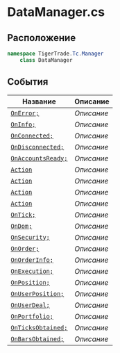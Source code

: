 
# DataManager.cs
## Расположение
```csharp
namespace TigerTrade.Tc.Manager  
    class DataManager
```

## События
| Название | Описание |
| --- | --- |
| [`OnError;`](./sobytiya/OnError;.md) | *Описание* |
| [`OnInfo;`](./sobytiya/OnInfo;.md) | *Описание* |
| [`OnConnected;`](./sobytiya/OnConnected;.md) | *Описание* |
| [`OnDisconnected;`](./sobytiya/OnDisconnected;.md) | *Описание* |
| [`OnAccountsReady;`](./sobytiya/OnAccountsReady;.md) | *Описание* |
| [`Action`](./sobytiya/Action.md) | *Описание* |
| [`Action`](./sobytiya/Action.md) | *Описание* |
| [`Action`](./sobytiya/Action.md) | *Описание* |
| [`Action`](./sobytiya/Action.md) | *Описание* |
| [`OnTick;`](./sobytiya/OnTick;.md) | *Описание* |
| [`OnDom;`](./sobytiya/OnDom;.md) | *Описание* |
| [`OnSecurity;`](./sobytiya/OnSecurity;.md) | *Описание* |
| [`OnOrder;`](./sobytiya/OnOrder;.md) | *Описание* |
| [`OnOrderInfo;`](./sobytiya/OnOrderInfo;.md) | *Описание* |
| [`OnExecution;`](./sobytiya/OnExecution;.md) | *Описание* |
| [`OnPosition;`](./sobytiya/OnPosition;.md) | *Описание* |
| [`OnUserPosition;`](./sobytiya/OnUserPosition;.md) | *Описание* |
| [`OnUserDeal;`](./sobytiya/OnUserDeal;.md) | *Описание* |
| [`OnPortfolio;`](./sobytiya/OnPortfolio;.md) | *Описание* |
| [`OnTicksObtained;`](./sobytiya/OnTicksObtained;.md) | *Описание* |
| [`OnBarsObtained;`](./sobytiya/OnBarsObtained;.md) | *Описание* |
